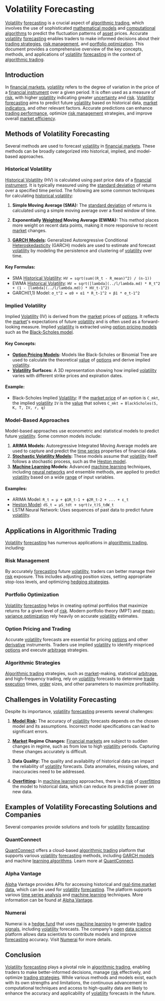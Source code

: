 # Volatility Forecasting

[Volatility](../v/volatility.md) [forecasting](../f/forecasting.md) is a crucial aspect of [algorithmic trading](../a/algorithmic_trading.md), which involves the use of sophisticated [mathematical models](../m/mathematical_models_in_trading.md) and [computational algorithms](../c/computational_algorithms.md) to predict the fluctuation patterns of [asset](../a/asset.md) prices. Accurate [volatility](../v/volatility.md) [forecasting](../f/forecasting.md) enables traders to make informed decisions about their [trading strategies](../t/trading_strategies.md), [risk management](../r/risk_management.md), and [portfolio optimization](../p/portfolio_optimization.md). This document provides a comprehensive overview of the key concepts, methods, and applications of [volatility](../v/volatility.md) [forecasting](../f/forecasting.md) in the context of [algorithmic trading](../a/algorithmic_trading.md).

## Introduction

In [financial markets](../f/financial_market.md), [volatility](../v/volatility.md) refers to the degree of variation in the price of a [financial instrument](../f/financial_instrument.md) over a given period. It is often used as a measure of [risk](../r/risk.md), with higher [volatility](../v/volatility.md) indicating greater [uncertainty](../u/uncertainty_in_trading.md) and [risk](../r/risk.md). [Volatility](../v/volatility.md) [forecasting](../f/forecasting.md) aims to predict future [volatility](../v/volatility.md) based on historical data, [market indicators](../m/market_indicators.md), and other relevant factors. Accurate predictions can enhance [trading performance](../t/trading_performance.md), optimize [risk management](../r/risk_management.md) strategies, and improve overall [market efficiency](../m/market_efficiency.md).

## Methods of Volatility Forecasting

Several methods are used to forecast [volatility](../v/volatility.md) in [financial markets](../f/financial_market.md). These methods can be broadly categorized into historical, implied, and model-based approaches.

### Historical Volatility

[Historical Volatility](../h/historical_volatility.md) (HV) is calculated using past price data of a [financial instrument](../f/financial_instrument.md). It is typically measured using the [standard deviation](../s/standard_deviation.md) of returns over a specified time period. The following are some common techniques for calculating [historical volatility](../h/historical_volatility.md):

1. **Simple Moving Average (SMA):** The [standard deviation](../s/standard_deviation.md) of returns is calculated using a simple moving average over a fixed window of time.

2. **Exponentially [Weighted](../w/weighted.md) Moving Average (EWMA):** This method places more weight on recent data points, making it more responsive to recent [market](../m/market.md) changes.

3. **[GARCH Models](../g/garch_models.md):** Generalized Autoregressive Conditional [Heteroskedasticity](../h/heteroskedasticity.md) (GARCH) models are used to estimate and forecast [volatility](../v/volatility.md) by modeling the persistence and clustering of [volatility](../v/volatility.md) over time.

#### Key Formulas:
- SMA [Historical Volatility](../h/historical_volatility.md): `HV = sqrt(sum((R_t - R_mean)^2) / (n-1))`
- EWMA [Historical Volatility](../h/historical_volatility.md): `HV = sqrt([lambda](../l/lambda.md) * R_t^2 + (1 - [lambda](../l/lambda.md)) * HV_t-1^2)`
- GARCH(1,1) Model: `σ_t^2 = α0 + α1 * R_t-1^2 + β1 * σ_t-1^2`

### Implied Volatility

Implied [Volatility](../v/volatility.md) (IV) is derived from the [market](../m/market.md) prices of [options](../o/options.md). It reflects the [market](../m/market.md)'s expectations of future [volatility](../v/volatility.md) and is often used as a forward-looking measure. Implied [volatility](../v/volatility.md) is extracted using [option pricing models](../o/option_pricing_models.md) such as the [Black-Scholes model](../b/black-scholes_model.md).

#### Key Concepts:
- **[Option Pricing Models](../o/option_pricing_models.md):** Models like Black-Scholes or Binomial Tree are used to calculate the theoretical [value](../v/value.md) of [options](../o/options.md) and derive implied [volatility](../v/volatility.md).
- **[Volatility](../v/volatility.md) Surfaces:** A 3D representation showing how implied [volatility](../v/volatility.md) varies with different strike prices and expiration dates.

#### Example:
- Black-Scholes Implied [Volatility](../v/volatility.md): If the [market price](../m/market_price.md) of an option is `C_mkt`, the implied [volatility](../v/volatility.md) `IV` is the [value](../v/value.md) that solves `C_mkt = BlackScholes(S, K, T, IV, r, q)`

### Model-Based Approaches

Model-based approaches use econometric and statistical models to predict future [volatility](../v/volatility.md). Some common models include:

1. **ARIMA Models:** Autoregressive Integrated Moving Average models are used to capture and predict the [time series](../t/time_series.md) properties of financial data.
2. **[Stochastic Volatility Models](../s/stochastic_volatility_models.md):** These models assume that [volatility](../v/volatility.md) itself follows a stochastic process, such as the [Heston model](../h/heston_model.md).
3. **[Machine Learning](../m/machine_learning.md) Models:** Advanced [machine learning](../m/machine_learning.md) techniques, including [neural networks](../n/neural_networks_in_trading.md) and ensemble methods, are applied to predict [volatility](../v/volatility.md) based on a wide [range](../r/range.md) of input variables.

#### Examples:
- ARIMA Model: `R_t = μ + ϕ1R_t-1 + ϕ2R_t-2 + ... + ε_t`
- [Heston Model](../h/heston_model.md): `dS_t = μS_tdt + sqrt(v_t)S_tdW_t`
- LSTM Neural Network: Uses sequences of past data to predict future [volatility](../v/volatility.md).

## Applications in Algorithmic Trading

[Volatility](../v/volatility.md) [forecasting](../f/forecasting.md) has numerous applications in [algorithmic trading](../a/algorithmic_trading.md), including:

### Risk Management

By accurately [forecasting](../f/forecasting.md) future [volatility](../v/volatility.md), traders can better manage their [risk](../r/risk.md) exposure. This includes adjusting position sizes, setting appropriate stop-loss levels, and optimizing [hedging strategies](../h/hedging_strategies.md).

### Portfolio Optimization

[Volatility](../v/volatility.md) [forecasting](../f/forecasting.md) helps in creating optimal portfolios that maximize returns for a given level of [risk](../r/risk.md). Modern portfolio theory (MPT) and [mean-variance optimization](../m/mean-variance_optimization.md) rely heavily on accurate [volatility](../v/volatility.md) estimates.

### Option Pricing and Trading

Accurate [volatility](../v/volatility.md) forecasts are essential for pricing [options](../o/options.md) and other [derivative](../d/derivative.md) instruments. Traders use implied [volatility](../v/volatility.md) to identify mispriced [options](../o/options.md) and execute [arbitrage](../a/arbitrage.md) strategies.

### Algorithmic Strategies

[Algorithmic trading](../a/algorithmic_trading.md) strategies, such as [market](../m/market.md)-making, statistical [arbitrage](../a/arbitrage.md), and high-frequency trading, rely on [volatility](../v/volatility.md) forecasts to determine [trade](../t/trade.md) [execution](../e/execution.md) times, [order](../o/order.md) sizes, and other parameters to maximize profitability.

## Challenges in Volatility Forecasting

Despite its importance, [volatility](../v/volatility.md) [forecasting](../f/forecasting.md) presents several challenges:

1. **[Model Risk](../m/model_risk.md):** The accuracy of [volatility](../v/volatility.md) forecasts depends on the chosen model and its assumptions. Incorrect model specifications can lead to significant errors.

2. **[Market](../m/market.md) Regime Changes:** [Financial markets](../f/financial_market.md) are subject to sudden changes in regime, such as from low to high [volatility](../v/volatility.md) periods. Capturing these changes accurately is difficult.

3. **Data Quality:** The quality and availability of historical data can impact the reliability of [volatility](../v/volatility.md) forecasts. Data anomalies, missing values, and inaccuracies need to be addressed.

4. **[Overfitting](../o/overfitting.md):** In [machine learning](../m/machine_learning.md) approaches, there is a [risk](../r/risk.md) of [overfitting](../o/overfitting.md) the model to historical data, which can reduce its predictive power on new data.

## Examples of Volatility Forecasting Solutions and Companies

Several companies provide solutions and tools for [volatility](../v/volatility.md) [forecasting](../f/forecasting.md):

### QuantConnect

[QuantConnect](../q/quantconnect.md) offers a cloud-based [algorithmic trading](../a/algorithmic_trading.md) platform that supports various [volatility](../v/volatility.md) [forecasting](../f/forecasting.md) methods, including [GARCH models](../g/garch_models.md) and machine [learning algorithms](../l/learning_algorithms_in_trading.md). Learn more at [QuantConnect](https://www.quantconnect.com/).

### Alpha Vantage

[Alpha](../a/alpha.md) Vantage provides APIs for accessing historical and [real-time market data](../r/real-time_market_data.md), which can be used for [volatility](../v/volatility.md) [forecasting](../f/forecasting.md). The platform supports various [time series analysis](../t/time_series_analysis.md) and [machine learning](../m/machine_learning.md) techniques. More information can be found at [Alpha Vantage](https://www.alphavantage.co/).

### Numerai

Numerai is a [hedge fund](../h/hedge_fund.md) that uses [machine learning](../m/machine_learning.md) to generate [trading signals](../t/trading_signals.md), including [volatility](../v/volatility.md) forecasts. The company's [open](../o/open.md) [data science](../d/data_science_in_trading.md) platform allows data scientists to contribute models and improve [forecasting](../f/forecasting.md) accuracy. Visit [Numerai](https://numer.ai/) for more details.

## Conclusion

[Volatility](../v/volatility.md) [forecasting](../f/forecasting.md) plays a pivotal role in [algorithmic trading](../a/algorithmic_trading.md), enabling traders to make better-informed decisions, manage [risk](../r/risk.md) effectively, and optimize [trading strategies](../t/trading_strategies.md). While various methods and models exist, each with its own strengths and limitations, the continuous advancement in computational techniques and access to high-quality data are likely to enhance the accuracy and applicability of [volatility](../v/volatility.md) forecasts in the future.

